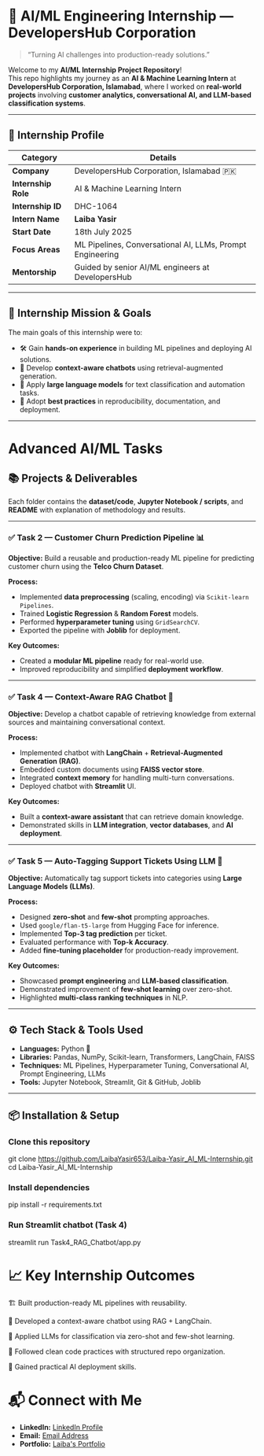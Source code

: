 # 🌟 AI/ML Engineering Internship  — DevelopersHub Corporation  

> “Turning AI challenges into production-ready solutions.”  

Welcome to my **AI/ML Internship Project Repository**!  
This repo highlights my journey as an **AI & Machine Learning Intern** at **DevelopersHub Corporation, Islamabad**, where I worked on **real-world projects** involving **customer analytics, conversational AI, and LLM-based classification systems**.  

---

## 🏢 Internship Profile  

| **Category**         | **Details** |
|----------------------|-------------|
| **Company**          | DevelopersHub Corporation, Islamabad 🇵🇰 |
| **Internship Role**  | AI & Machine Learning Intern |
| **Internship ID**    | DHC-1064 |
| **Intern Name**      | **Laiba Yasir** |
| **Start Date**       | 18th July 2025 |
| **Focus Areas**      | ML Pipelines, Conversational AI, LLMs, Prompt Engineering |
| **Mentorship**       | Guided by senior AI/ML engineers at DevelopersHub |

---

## 🎯 Internship Mission & Goals  

The main goals of this internship were to:  

- 🛠 Gain **hands-on experience** in building ML pipelines and deploying AI solutions.  
- 💬 Develop **context-aware chatbots** using retrieval-augmented generation.  
- 🤖 Apply **large language models** for text classification and automation tasks.  
- 📂 Adopt **best practices** in reproducibility, documentation, and deployment.  

---
# Advanced AI/ML Tasks
## 📚 Projects & Deliverables  

Each folder contains the **dataset/code**, **Jupyter Notebook / scripts**, and **README** with explanation of methodology and results.  

---

### ✅ **Task 2 — Customer Churn Prediction Pipeline 📊**  
**Objective:** Build a reusable and production-ready ML pipeline for predicting customer churn using the **Telco Churn Dataset**.  

**Process:**  
- Implemented **data preprocessing** (scaling, encoding) via `Scikit-learn Pipelines`.  
- Trained **Logistic Regression** & **Random Forest** models.  
- Performed **hyperparameter tuning** using `GridSearchCV`.  
- Exported the pipeline with **Joblib** for deployment.  

**Key Outcomes:**  
- Created a **modular ML pipeline** ready for real-world use.  
- Improved reproducibility and simplified **deployment workflow**.  

---

### ✅ **Task 4 — Context-Aware RAG Chatbot 🤖**  
**Objective:** Develop a chatbot capable of retrieving knowledge from external sources and maintaining conversational context.  

**Process:**  
- Implemented chatbot with **LangChain** + **Retrieval-Augmented Generation (RAG)**.  
- Embedded custom documents using **FAISS vector store**.  
- Integrated **context memory** for handling multi-turn conversations.  
- Deployed chatbot with **Streamlit** UI.  

**Key Outcomes:**  
- Built a **context-aware assistant** that can retrieve domain knowledge.  
- Demonstrated skills in **LLM integration**, **vector databases**, and **AI deployment**.  

---

### ✅ **Task 5 — Auto-Tagging Support Tickets Using LLM 📩**  
**Objective:** Automatically tag support tickets into categories using **Large Language Models (LLMs)**.  

**Process:**  
- Designed **zero-shot** and **few-shot** prompting approaches.  
- Used `google/flan-t5-large` from Hugging Face for inference.  
- Implemented **Top-3 tag prediction** per ticket.  
- Evaluated performance with **Top-k Accuracy**.  
- Added **fine-tuning placeholder** for production-ready improvement.  

**Key Outcomes:**  
- Showcased **prompt engineering** and **LLM-based classification**.  
- Demonstrated improvement of **few-shot learning** over zero-shot.  
- Highlighted **multi-class ranking techniques** in NLP.  

---

## ⚙️ Tech Stack & Tools Used  

- **Languages:** Python 🐍  
- **Libraries:** Pandas, NumPy, Scikit-learn, Transformers, LangChain, FAISS  
- **Techniques:** ML Pipelines, Hyperparameter Tuning, Conversational AI, Prompt Engineering, LLMs  
- **Tools:** Jupyter Notebook, Streamlit, Git & GitHub, Joblib  

---

## 📦 Installation & Setup  


### Clone this repository
git clone https://github.com/LaibaYasir653/Laiba-Yasir_AI_ML-Internship.git
cd Laiba-Yasir_AI_ML-Internship

### Install dependencies
pip install -r requirements.txt

### Run Streamlit chatbot (Task 4)
streamlit run Task4_RAG_Chatbot/app.py

# 📈 Key Internship Outcomes

🏗 Built production-ready ML pipelines with reusability.

💬 Developed a context-aware chatbot using RAG + LangChain.

🤖 Applied LLMs for classification via zero-shot and few-shot learning.

📂 Followed clean code practices with structured repo organization.

🚀 Gained practical AI deployment skills.

# 📬 Connect with Me  
- **LinkedIn:** [LinkedIn Profile](https://www.linkedin.com/in/laiba-yasir-019240260)
- **Email:** [Email Address](mailto:laybalayba972@gmail.com)
- **Portfolio:** [Laiba's Portfolio](https://laybas-portfolio.netlify.app/)
```bash
